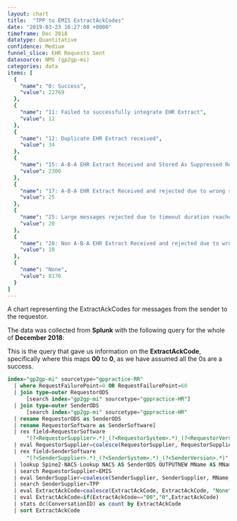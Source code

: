 ```yaml
---
layout: chart
title:  "TPP to EMIS ExtractAckCodes"
date: "2019-03-23 16:27:00 +0000"
timeframe: Dec 2018
datatype: Quantitative
confidence: Medium
funnel_slice: EHR Requests Sent
datasource: NMS (gp2gp-mi)
categories: data
items: [
  {
    "name": "0: Success",
    "value": 22769
  },
  {
    "name": "11: Failed to successfully integrate EHR Extract",
    "value": 12
  },
  {
    "name": "12: Duplicate EHR Extract received",
    "value": 34
  },
  {
    "name": "15: A-B-A EHR Extract Received and Stored As Suppressed Record",
    "value": 2300
  },
  {
    "name": "17: A-B-A EHR Extract Received and rejected due to wrong record or wrong patient",
    "value": 25
  },
  {
    "name": "25: Large messages rejected due to timeout duration reached of overall transfer",
    "value": 20
  },
  {
    "name": "28: Non A-B-A EHR Extract Received and rejected due to wrong record or wrong patient",
    "value": 10
  },
  {
    "name": "None",
    "value": 8176
  }
]
---
```

A chart representing the ExtractAckCodes for messages from the sender to the requestor.

The data was collected from **Splunk** with the following query for the whole of **December 2018**:

This is the query that gave us information on the **ExtractAckCode**, specifically where this maps **00** to **0**, as we have assumed all the 0s are a success.
```sql
index="gp2gp-mi" sourcetype="gppractice-RR"     
  | where RequestFailurePoint=0 OR RequestFailurePoint=60      
  | join type=outer RequestorODS
      [search index="gp2gp-mi" sourcetype="gppractice-HR"]      
  | join type=outer SenderODS          
      [search index="gp2gp-mi" sourcetype="gppractice-HR"            
  | rename RequestorODS as SenderODS            
  | rename RequestorSoftware as SenderSoftware]     
  | rex field=RequestorSoftware        
      "(?<RequestorSupplier>.*)_(?<RequestorSystem>.*)_(?<RequestorVersion>.*)"     
  | eval RequestorSupplier=coalesce(RequestorSupplier, RequestorSupplier, "Unknown")     
  | rex field=SenderSoftware        
      "(?<SenderSupplier>.*)_(?<SenderSystem>.*)_(?<SenderVersion>.*)"     
  | lookup Spine2-NACS-Lookup NACS AS SenderODS OUTPUTNEW MName AS MName     
  | search RequestorSupplier=EMIS 
  | eval SenderSupplier=coalesce(SenderSupplier, SenderSupplier, MName, MName, "Unknown")     
  | search SenderSupplier=TPP 
  | eval ExtractAckCode=coalesce(ExtractAckCode, ExtractAckCode, "None")
  | eval ExtractAckCode=if(ExtractAckCode=="00","0",ExtractAckCode)
  | stats dc(ConversationID) as count by ExtractAckCode 
  | sort ExtractAckCode
```
